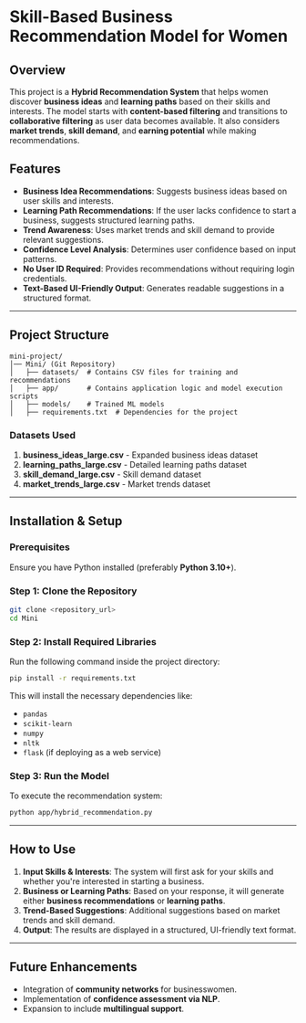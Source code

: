 # Skill-Based Business Recommendation Model for Women

## Overview
This project is a **Hybrid Recommendation System** that helps women discover **business ideas** and **learning paths** based on their skills and interests. The model starts with **content-based filtering** and transitions to **collaborative filtering** as user data becomes available. It also considers **market trends**, **skill demand**, and **earning potential** while making recommendations.

## Features
- **Business Idea Recommendations**: Suggests business ideas based on user skills and interests.
- **Learning Path Recommendations**: If the user lacks confidence to start a business, suggests structured learning paths.
- **Trend Awareness**: Uses market trends and skill demand to provide relevant suggestions.
- **Confidence Level Analysis**: Determines user confidence based on input patterns.
- **No User ID Required**: Provides recommendations without requiring login credentials.
- **Text-Based UI-Friendly Output**: Generates readable suggestions in a structured format.

---
## Project Structure
```
mini-project/
│── Mini/ (Git Repository)
│   ├── datasets/  # Contains CSV files for training and recommendations
│   ├── app/       # Contains application logic and model execution scripts
│   ├── models/    # Trained ML models
│   ├── requirements.txt  # Dependencies for the project
```

### Datasets Used
1. **business_ideas_large.csv** - Expanded business ideas dataset
2. **learning_paths_large.csv** - Detailed learning paths dataset
3. **skill_demand_large.csv** - Skill demand dataset
4. **market_trends_large.csv** - Market trends dataset

---
## Installation & Setup

### Prerequisites
Ensure you have Python installed (preferably **Python 3.10+**).

### Step 1: Clone the Repository
```sh
git clone <repository_url>
cd Mini
```

### Step 2: Install Required Libraries
Run the following command inside the project directory:
```sh
pip install -r requirements.txt
```
This will install the necessary dependencies like:
- `pandas`
- `scikit-learn`
- `numpy`
- `nltk`
- `flask` (if deploying as a web service)

### Step 3: Run the Model
To execute the recommendation system:
```sh
python app/hybrid_recommendation.py
```

---
## How to Use
1. **Input Skills & Interests**: The system will first ask for your skills and whether you're interested in starting a business.
2. **Business or Learning Paths**: Based on your response, it will generate either **business recommendations** or **learning paths**.
3. **Trend-Based Suggestions**: Additional suggestions based on market trends and skill demand.
4. **Output**: The results are displayed in a structured, UI-friendly text format.

---
## Future Enhancements
- Integration of **community networks** for businesswomen.
- Implementation of **confidence assessment via NLP**.
- Expansion to include **multilingual support**.


